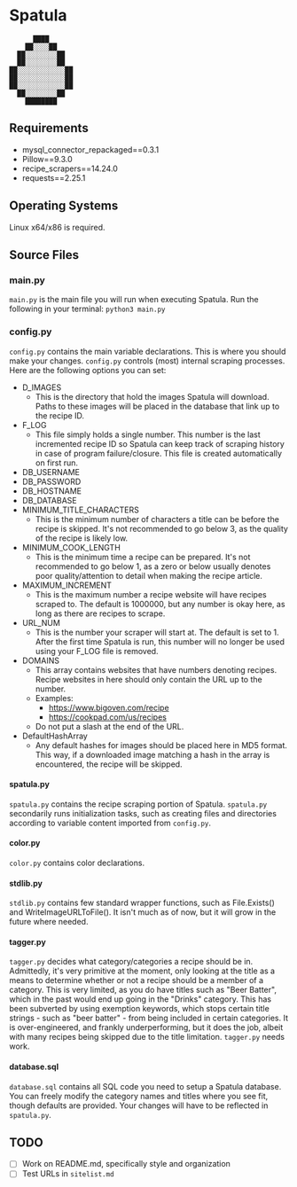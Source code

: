 # Spatula          

          ████  
        ██░░░░██  
      ██░░░░░░░░██
      ██░░░░░░░░██
    ██░░░░░░░░░░░░██
    ██░░░░░░░░░░░░██
    ██░░░░░░░░░░░░██
      ██░░░░░░░░██
        ████████

## Requirements
- mysql_connector_repackaged==0.3.1
- Pillow==9.3.0
- recipe_scrapers==14.24.0
- requests==2.25.1

## Operating Systems
Linux x64/x86 is required.

## Source Files
### main.py
`main.py` is the main file you will run when executing Spatula. Run the following in your terminal: `python3 main.py`

### config.py
`config.py` contains the main variable declarations. This is where you should make your changes. `config.py` controls (most) internal scraping processes. Here are the following options you can set:
- D_IMAGES
    - This is the directory that hold the images Spatula will download. Paths to these images will be placed in the database that link up to the recipe ID.
- F_LOG
    - This file simply holds a single number. This number is the last incremented recipe ID so Spatula can keep track of scraping history in case of program failure/closure. This file is created automatically on first run.
- DB_USERNAME
- DB_PASSWORD
- DB_HOSTNAME
- DB_DATABASE
- MINIMUM_TITLE_CHARACTERS
    - This is the minimum number of characters a title can be before the recipe is skipped. It's not recommended to go below 3, as the quality of the recipe is likely low.
- MINIMUM_COOK_LENGTH
    - This is the minimum time a recipe can be prepared. It's not recommended to go below 1, as a zero or below usually denotes poor quality/attention to detail when making the recipe article.
- MAXIMUM_INCREMENT
    - This is the maximum number a recipe website will have recipes scraped to. The default is 1000000, but any number is okay here, as long as there are recipes to scrape.
- URL_NUM
    - This is the number your scraper will start at. The default is set to 1. After the first time Spatula is run, this number will no longer be used using your F_LOG file is removed.
- DOMAINS
    - This array contains websites that have numbers denoting recipes. Recipe websites in here should only contain the URL up to the number.
    - Examples:
        - https://www.bigoven.com/recipe
        - https://cookpad.com/us/recipes
    - Do not put a slash at the end of the URL.
- DefaultHashArray
    - Any default hashes for images should be placed here in MD5 format. This way, if a downloaded image matching a hash in the array is encountered, the recipe will be skipped.

#### spatula.py
`spatula.py` contains the recipe scraping portion of Spatula.
`spatula.py` secondarily runs initialization tasks, such as creating files and directories according to variable content imported from `config.py`.

#### color.py
`color.py` contains color declarations.

#### stdlib.py
`stdlib.py` contains few standard wrapper functions, such as File.Exists() and WriteImageURLToFile(). It isn't much as of now, but it will grow in the future where needed.

#### tagger.py
`tagger.py` decides what category/categories a recipe should be in.
Admittedly, it's very primitive at the moment, only looking at the title as a means to determine whether or not a recipe should be a member of a category. This is very limited, as you do have titles such as "Beer Batter", which in the past would end up going in the "Drinks" category. This has been subverted by using exemption keywords, which stops certain title strings - such as "beer batter" - from being included in certain categories. It is over-engineered, and frankly underperforming, but it does the job, albeit with many recipes being skipped due to the title limitation.
`tagger.py` needs work.

#### database.sql
`database.sql` contains all SQL code you need to setup a Spatula database.
You can freely modify the category names and titles where you see fit, though defaults are provided. Your changes will have to be reflected in `spatula.py`.

## TODO
- [ ] Work on README.md, specifically style and organization
- [ ] Test URLs in `sitelist.md`